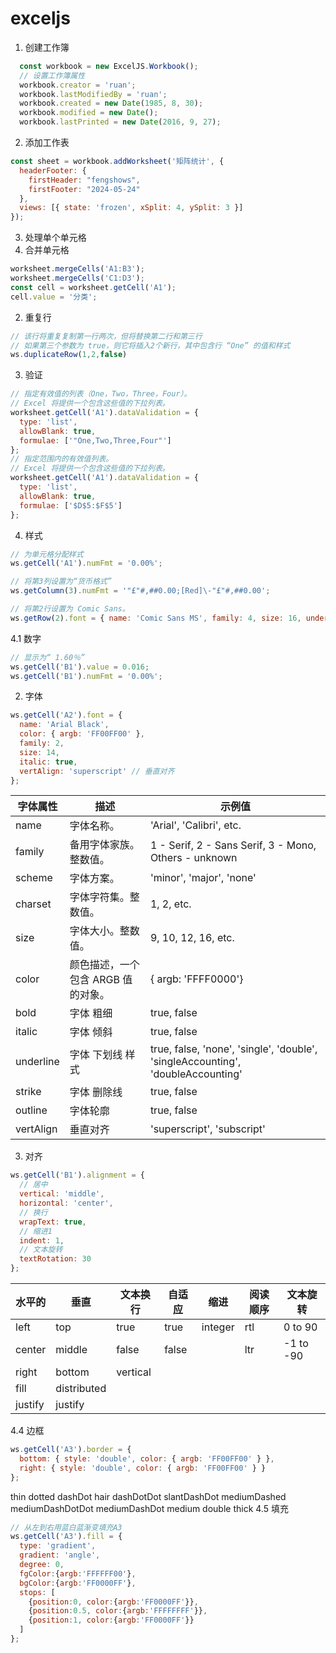 # exceljs

1. 创建工作簿
  ```js
    const workbook = new ExcelJS.Workbook();
    // 设置工作簿属性
    workbook.creator = 'ruan';
    workbook.lastModifiedBy = 'ruan';
    workbook.created = new Date(1985, 8, 30);
    workbook.modified = new Date();
    workbook.lastPrinted = new Date(2016, 9, 27);
  ```
2. 添加工作表
  ```js
  const sheet = workbook.addWorksheet('矩阵统计', {
    headerFooter: {
      firstHeader: "fengshows",
      firstFooter: "2024-05-24"
    },
    views: [{ state: 'frozen', xSplit: 4, ySplit: 3 }]
  });
  ```
3. 处理单个单元格
  1. 合并单元格
   ```js
  worksheet.mergeCells('A1:B3');
  worksheet.mergeCells('C1:D3');
  const cell = worksheet.getCell('A1');
  cell.value = '分类';
  ```
  2. 重复行
   ```js
  // 该行将重复复制第一行两次，但将替换第二行和第三行
  // 如果第三个参数为 true，则它将插入2个新行，其中包含行 “One” 的值和样式
  ws.duplicateRow(1,2,false)
  ```
  3. 验证
   ```js
   // 指定有效值的列表（One，Two，Three，Four）。
   // Excel 将提供一个包含这些值的下拉列表。
   worksheet.getCell('A1').dataValidation = {
     type: 'list',
     allowBlank: true,
     formulae: ['"One,Two,Three,Four"']
   };   
   // 指定范围内的有效值列表。
   // Excel 将提供一个包含这些值的下拉列表。
   worksheet.getCell('A1').dataValidation = {
     type: 'list',
     allowBlank: true,
     formulae: ['$D$5:$F$5']
   };
  ```
4. 样式
```js
// 为单元格分配样式
ws.getCell('A1').numFmt = '0.00%';

// 将第3列设置为“货币格式”
ws.getColumn(3).numFmt = '"£"#,##0.00;[Red]\-"£"#,##0.00';

// 将第2行设置为 Comic Sans。
ws.getRow(2).font = { name: 'Comic Sans MS', family: 4, size: 16, underline: 'double', bold: true };
```
4.1 数字
```js
// 显示为“ 1.60％”
ws.getCell('B1').value = 0.016;
ws.getCell('B1').numFmt = '0.00%';
```
  2. 字体
  ```js
  ws.getCell('A2').font = {
    name: 'Arial Black',
    color: { argb: 'FF00FF00' },
    family: 2,
    size: 14,
    italic: true,
    vertAlign: 'superscript' // 垂直对齐
  };
  ```
  | 字体属性  | 描述                             | 示例值                                                                          |
  |-----------|--------------------------------|---------------------------------------------------------------------------------|
  | name      | 字体名称。                        | 'Arial', 'Calibri', etc.                                                        |
  | family    | 备用字体家族。整数值。             | 1 - Serif, 2 - Sans Serif, 3 - Mono, Others - unknown                           |
  | scheme    | 字体方案。                        | 'minor', 'major', 'none'                                                        |
  | charset   | 字体字符集。整数值。               | 1, 2, etc.                                                                      |
  | size      | 字体大小。整数值。                 | 9, 10, 12, 16, etc.                                                             |
  | color     | 颜色描述，一个包含 ARGB 值的对象。 | { argb: 'FFFF0000'}                                                             |
  | bold      | 字体 粗细                        | true, false                                                                     |
  | italic    | 字体 倾斜                        | true, false                                                                     |
  | underline | 字体 下划线 样式                 | true, false, 'none', 'single', 'double', 'singleAccounting', 'doubleAccounting' |
  | strike    | 字体 删除线                      | true, false                                                                     |
  | outline   | 字体轮廓                         | true, false                                                                     |
  | vertAlign | 垂直对齐                         | 'superscript', 'subscript'                                                      |

 3. 对齐
  ```js
  ws.getCell('B1').alignment = {
    // 居中
    vertical: 'middle',
    horizontal: 'center',
    // 换行
    wrapText: true,
    // 缩进1
    indent: 1,
    // 文本旋转
    textRotation: 30  
  };
  ```
  | 水平的  | 垂直        | 文本换行 | 自适应 | 缩进    | 阅读顺序 | 文本旋转  |
  |---------|-------------|----------|--------|---------|----------|-----------|
  | left    | top         | true     | true   | integer | rtl      | 0 to 90   |
  | center  | middle      | false    | false  |         | ltr      | -1 to -90 |
  | right   | bottom      | vertical |        |         |          |           |
  | fill    | distributed |          |        |         |          |           |
  | justify | justify     |          |        |         |          |           |
4.4 边框
```js
ws.getCell('A3').border = {
  bottom: { style: 'double', color: { argb: 'FF00FF00' } },
  right: { style: 'double', color: { argb: 'FF00FF00' } }
};
```
thin
dotted
dashDot
hair
dashDotDot
slantDashDot
mediumDashed
mediumDashDotDot
mediumDashDot
medium
double
thick
4.5 填充
```js
// 从左到右用蓝白蓝渐变填充A3
ws.getCell('A3').fill = {
  type: 'gradient',
  gradient: 'angle',
  degree: 0,
  fgColor:{argb:'FFFFFF00'},
  bgColor:{argb:'FF0000FF'},
  stops: [
    {position:0, color:{argb:'FF0000FF'}},
    {position:0.5, color:{argb:'FFFFFFFF'}},
    {position:1, color:{argb:'FF0000FF'}}
  ]
};
```